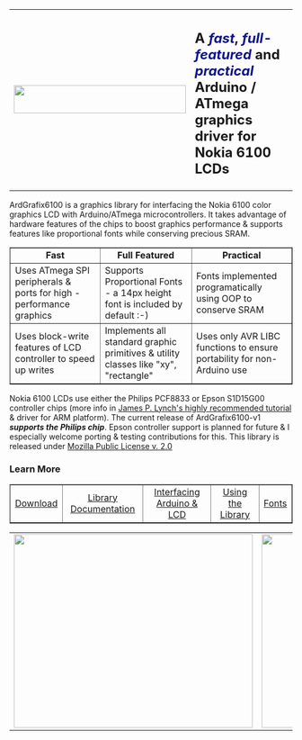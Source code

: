 <table width='830' cellspacing='10'><td><img src='http://ardgrafix6100.googlecode.com/files/ardgrafix-logo.png' width='306' height='50'></img></td><td><h2>A <font color='#0c158a'><i>fast</i></font>, <font color='#0c158a'><i>full-featured</i></font> and <font color='#0c158a'><i>practical</i></font> Arduino / ATmega graphics driver for Nokia 6100 LCDs</h2></td></table><p>ArdGrafix6100 is a graphics library for interfacing the Nokia 6100 color graphics LCD with Arduino/ATmega microcontrollers. It takes advantage of hardware features of the chips to boost graphics performance & supports features like proportional fonts while conserving precious SRAM.</p><table cellpadding='3' width='830' border='1' cellspacing='0'><tr><td align='center'><b>Fast</b></td><td align='center'><b>Full Featured</b></td><td align='center'><b>Practical</b></td></tr><tr><td>Uses ATmega SPI peripherals & ports for high - performance graphics</td><td>Supports Proportional Fonts - a 14px height font is included by default :-)</td><td>Fonts implemented programatically using OOP to conserve SRAM</td></tr><tr><td>Uses block-write features of LCD controller to speed up writes</td><td>Implements all standard graphic primitives & utility classes like "xy", "rectangle"</td><td>Uses only AVR LIBC functions to ensure portability for non-Arduino use</td></tr></table><p>Nokia 6100 LCDs use either the Philips PCF8833 or Epson S1D15G00 controller chips (more info in <a href='http://www.sparkfun.com/tutorial/Nokia%206100%20LCD%20Display%20Driver.pdf'>James P. Lynch's highly recommended tutorial</a> & driver for ARM platform). The current release of ArdGrafix6100-v1 <b><i>supports the Philips chip</i></b>. Epson controller support is planned for future & I especially welcome porting & testing contributions for this. This library is released under <a href='http://www.mozilla.org/MPL/'>Mozilla Public License v. 2.0</a></p><h3>Learn More</h3><table cellpadding='5' width='830' border='1' cellspacing='0'><td align='center'><a href='http://ardgrafix6100.googlecode.com/files/ArdGrafix6100-v1.zip'>Download</a></td><td align='center'><a href='http://ardgrafix6100.googlecode.com/files/Documentation-ArdGrafix6100-v1.zip'>Library Documentation</a></td><td align='center'><a href='http://code.google.com/p/ardgrafix6100/wiki/HardwareAndInterfacing'>Interfacing Arduino & LCD</a></td><td align='center'><a href='http://code.google.com/p/ardgrafix6100/wiki/UsingTheLibrary'>Using the Library</a></td><td align='center'><a href='http://code.google.com/p/ardgrafix6100/wiki/UsingTheLibrary'>Fonts</a></td></table><table cellpadding='5' border='0' cellspacing='0'><td><a href='http://www.youtube.com/watch?feature=player_embedded&v=esBDMSmbg3E' target='_blank'><img src='http://img.youtube.com/vi/esBDMSmbg3E/0.jpg' width='425' height=344 /></a></td><td><img src='http://ardgrafix6100.googlecode.com/files/artgrafix6100_lcd.jpg' width='214' height='344></td></table'>